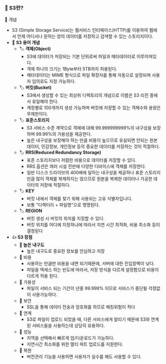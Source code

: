 ### 📕 S3란?

📢 개념

- S3 (Simple Storage Service)는 웹서비스 인터페이스(HTTP)를 이용하여 웹에서 언제 어디서나 원하는 양의 데이터를 저장하고 검색할 수 있는 스토리지이다.
- 📒  __S3 용어 개념__
  - 🏷  __객체(Object)__
    - S3에 데이터가 저장되는 기본 단위로써 파일과 메타데이터로 이루어져있다. 
    - 객체 하나의 크기는 1Byte부터 5TB까지 허용된다.
    - 메타데이터는 MIME 형식으로 파일 확장자를 통해 자동으로 설정되며 사용자 임의로도 지정 가능하다.
  - 🏷  __버킷(Bucket)__
    - S3에서 생성할 수 있는 최상위 디렉토리의 개념으로 이름은 S3 리전 중에서 유일해야 한다. 
    - 계정별로 100개까지 생성 가능하며 버킷에 저장할 수 있는 객체수와 용량은 무제한이다.
  - 🏷  __표준스토리지__
    - S3 서비스 수준 계약으로 객체에 대해 99.999999999%의 내구성을 보장하며 99.99%의 가용성을 제공한다. 
    - 높은 내구성을 보장해야 하는 만큼 비용이 높으므로 유실되면 안되는 원본 데이터, 민감정보, 개인정보 등의 중요한 데이터를 저장하는 것이 적절하다.
  - 🏷  __RRS(Reduced Redundancy Storage)__
    - 표준 스토리지보다 저렴한 비용으로 데이터를 저장할 수 있다. 
    - RRS 옵션은 여러 시설 전반에 다양한 디바이스에 객체를 저장한다.
    - 일반 디스크 드라이브의 400배에 달하는 내구성을 제공하나 표준 스토리지 만큼 많이 객체를 복제하지는 않으므로 원본을 복제한 데이터나 가공한 데이터의 저장에 적절하다.
  - 🏷  __KEY__
    - 버킷 내에서 객체를 찾기 위해 사용되는 고유 식별자입니다.
    - 보통 "디렉터리 + 파일명"으로 명명된다.
  - 🏷  __REGION__
    - 버킷 생성 시 버킷의 위치를 지정할 수 있다.
    - 버킷 위치를 어디에 지정하냐에 따라서 지연 시간 최적화, 비용 최소화 등이 결정된다
- 👍  __S3 장점__
  - __🧬 높은 내구도__
    - 높은 내구도로 중요한 정보를 안심하고 저장
  - 🧬 비용
    - 사용하는 만큼만 비용을 내면 되기때문에, 서버에 대한 진입장벽이 낮다.
    - 파일을 액세스 하는 빈도에 따라서, 저장 방식을 다르게 설정함으로 비용이 다르게 적용 된다.
  - 🧬 가용성
    - 파일이 서비스 되는 기간이 년중 99.999% 이므로 서비스가 중단될 걱정없이 사용가능하다.
  - 🧬 보안
    - SSL을 통해 데이터 전송과 암호화를 하므로 해킹위험이 적다
  - 🧬 연계
    - S3로 파일이 업로드 되었을 때, 다른 서비스에게 알리기 때문에 S3와 연계된 서비스들을 사용하는데 상당히 유용하다.
  - 🧬 성능
    - 지역을 선택해서 빠르게 업/다운로드가 가능하다.
    - 지연시간 최소화를 위한 멀티 파트 업로드를 지원한다.
  - 🧬 복원
    - 버전관리 기능을 사용하면 사용자가 실수를 해도 사용할 수 있다.